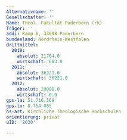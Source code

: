 ```yaml
---
Alternativname: ''
Gesellschafter: ''
Name: Theol. Fakultät Paderborn (rk)
Träger: ''
addi: Kamp 6, 33098 Paderborn
bundesland: Nordrhein-Westfalen
drittmittel:
  2010:
    absolut: 21704.0
    wirtschaft: 683.0
  2011:
    absolut: 36221.0
    wirtschaft: 36221.0
  2012:
    absolut: 20000.0
    wirtschaft: 0.0
gps-la: 51.716.569
gps-lo: 8.754.885
hs-art: Kirchliche Theologische Hochschulen
orientierung: privat
uID: '2030'

---
```


